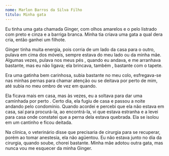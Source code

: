 ```yaml
---
nome: Marlon Barros da Silva Filho
titulo: Minha gata
---
```


Eu tinha uma gata chamada Ginger, com olhos amarelos e o pelo listrado com preto e cinza e a barriga branca. Minha tia criava uma gata a qual dera cria, então ganhei um filhote.

Ginger tinha muita energia, pois corria de um lado da casa para o outro, pulava em cima dos móveis, sempre estava do meu lado ou da minha mãe. Algumas vezes, pulava nos meus pés , quando eu andava, e me arranhava bastante, mas eu não ligava; ela brincava, também , bastante com o tapete.

Era uma gatinha bem carinhosa, subia bastante no meu colo,  esfregava-se  nas minhas pernas para chamar atenção ou se  deitava por perto de mim, até subia no meu ombro de vez em quando.

Ela ficava mais em casa, mas às vezes, eu a soltava para dar uma caminhada por perto . Certo dia, ela fugiu de casa e passou a noite andando pelo condomínio. Quando acordei e percebi que ela não estava em casa, saí para procurá-la,  ao  encontrá-la, vi que estava estranha e a  levei para casa onde constatei  que a perna dela estava quebrada. Ela se isolou em um cantinho e ficou deitada.

Na clínica, o veterinário disse que precisaria de cirurgia para se recuperar, porém ao tomar anestesia,  ela não agüentou. Eu não estava junto no dia da cirurgia, quando soube, chorei bastante. Minha mãe adotou outra gata, mas nunca vou me esquecer da  minha Ginger.






